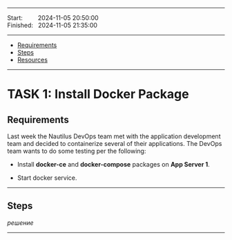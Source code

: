 
------------------------------

Start: &nbsp;&nbsp;&nbsp;&nbsp;&nbsp;&nbsp;&nbsp;&nbsp;2024-11-05 20:50:00  
Finished: &nbsp;&nbsp;2024-11-05 21:35:00

------------------------------

- [Requirements](#requirements)
- [Steps](#steps)
- [Resources](#resources)

------------------------------

# TASK 1: Install Docker Package

## Requirements

Last week the Nautilus DevOps team met with the application development team and decided to containerize several of their applications. The DevOps team wants to do some testing per the following:

- Install **docker-ce** and **docker-compose** packages on **App Server 1**.

- Start docker service.

------------------------------

## Steps

*решение*

------------------------------

